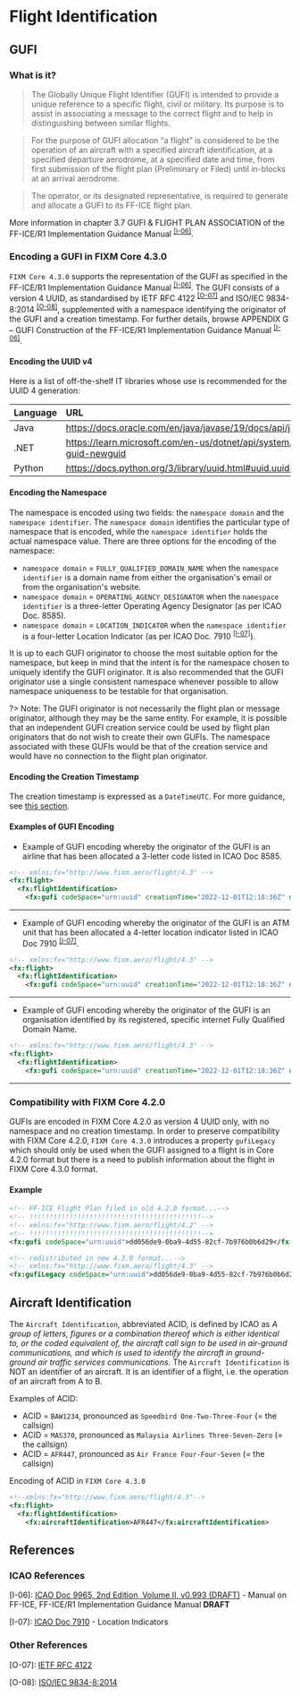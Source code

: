 # Flight Identification

## GUFI

### What is it?

> The Globally Unique Flight Identifier (GUFI) is intended to provide a unique reference to a specific flight, civil or military.
> Its purpose is to assist in associating a message to the correct flight and to help in distinguishing between similar flights.

> For the purpose of GUFI allocation “a flight” is considered to be the operation of an aircraft with a specified aircraft identification, at a specified departure aerodrome, at a specified date and time, from first submission of the flight plan (Preliminary or Filed) until in-blocks at an arrival aerodrome.

> The operator, or its designated representative, is required to generate and allocate a GUFI to its FF-ICE flight plan.

More information in chapter 3.7 GUFI & FLIGHT PLAN ASSOCIATION of the FF-ICE/R1 Implementation Guidance Manual <sup>[[I-06]](#references)</sup>.

### Encoding a GUFI in FIXM Core 4.3.0

`FIXM Core 4.3.0` supports the representation of the GUFI as specified in the FF-ICE/R1 Implementation Guidance Manual <sup>[[I-06]](#references)</sup>. The GUFI consists of a version 4 UUID, as standardised by IETF RFC 4122 <sup>[[O-07]](#references)</sup> and ISO/IEC 9834-8:2014 <sup>[[O-08]](#references)</sup>, supplemented with a namespace identifying the originator of the GUFI and a creation timestamp. For further details, browse APPENDIX G – GUFI Construction of the FF-ICE/R1 Implementation Guidance Manual <sup>[[I-06]](#references)</sup>.

#### Encoding the UUID v4

Here is a list of off-the-shelf IT libraries whose use is recommended for the UUID 4 generation:

|Language|URL|Notes|
|:-|:-|:-|
|Java|https://docs.oracle.com/en/java/javase/19/docs/api/java.base/java/util/UUID.html#randomUUID()||
|.NET|https://learn.microsoft.com/en-us/dotnet/api/system.guid.newguid?view=net-7.0#system-guid-newguid||
|Python|https://docs.python.org/3/library/uuid.html#uuid.uuid4||

#### Encoding the Namespace

The namespace is encoded using two fields: the `namespace domain` and the `namespace identifier`. The `namespace domain` identifies the particular type of namespace that is encoded, while the `namespace identifier` holds the actual namespace value. There are three options for the encoding of the namespace:
- `namespace domain` = `FULLY_QUALIFIED_DOMAIN_NAME` when the `namespace identifier` is a domain name from either the organisation's email or from the organisation's website.
- `namespace domain` = `OPERATING_AGENCY_DESIGNATOR` when the `namespace identifier` is a three-letter Operating Agency Designator (as per ICAO Doc. 8585).
- `namespace domain` = `LOCATION_INDICATOR` when the `namespace identifier` is a four-letter Location Indicator (as per ICAO Doc. 7910 <sup>[[I-07]](#references)</sup>). 

It is up to each GUFI originator to choose the most suitable option for the namespace, but keep in mind that the intent is for the namespace chosen to uniquely identify the GUFI originator. It is also recommended that the GUFI originator use a single consistent namespace whenever possible to allow namespace uniqueness to be testable for that organisation.

?> Note: The GUFI originator is not necessarily the flight plan or message originator, although they may be the same entity. For example, it is possible that an independent GUFI creation service could be used by flight plan originators that do not wish to create their own GUFIs. The namespace associated with these GUFIs would be that of the creation service and would have no connection to the flight plan originator.


#### Encoding the Creation Timestamp

The creation timestamp is expressed as a `DateTimeUTC`. For more guidance, see [this section](general-guidance/date-time-specification.md).


#### Examples of GUFI Encoding

- Example of GUFI encoding whereby the originator of the GUFI is an airline that has been allocated a 3-letter code listed in ICAO Doc 8585.

```xml
<!-- xmlns:fx="http://www.fixm.aero/flight/4.3" -->
<fx:flight>
  <fx:flightIdentification>
    <fx:gufi codeSpace="urn:uuid" creationTime="2022-12-01T12:18:36Z" namespaceDomain="OPERATING_AGENCY_DESIGNATOR" namespaceIdentifier="AIB">dd056de9-0ba9-4d55-82cf-7b976b0b6d29</fx:gufi>
```

---

- Example of GUFI encoding whereby the originator of the GUFI is an ATM unit that has been allocated a 4-letter location indicator listed in ICAO Doc 7910 <sup>[[I-07]](#references)</sup>.

```xml
<!-- xmlns:fx="http://www.fixm.aero/flight/4.3" -->
<fx:flight>
  <fx:flightIdentification>
    <fx:gufi codeSpace="urn:uuid" creationTime="2022-12-01T12:18:36Z" namespaceDomain="LOCATION_INDICATOR" namespaceIdentifier="KZDC">dd056de9-0ba9-4d55-82cf-7b976b0b6d29</fx:gufi>
```

---

- Example of GUFI encoding whereby the originator of the GUFI is an organisation identified by its registered, specific internet Fully Qualified Domain Name.

```xml
<!-- xmlns:fx="http://www.fixm.aero/flight/4.3" -->
<fx:flight>
  <fx:flightIdentification>
    <fx:gufi codeSpace="urn:uuid" creationTime="2022-12-01T12:18:36Z" namespaceDomain="FULLY_QUALIFIED_DOMAIN_NAME" namespaceIdentifier="example.com">dd056de9-0ba9-4d55-82cf-7b976b0b6d29</fx:gufi>
```

---

### Compatibility with FIXM Core 4.2.0

GUFIs are encoded in FIXM Core 4.2.0 as version 4 UUID only, with no namespace and no creation timestamp. In order to preserve compatibility with FIXM Core 4.2.0, `FIXM Core 4.3.0` introduces a property `gufiLegacy` which should only be used when the GUFI assigned to a flight is in Core 4.2.0 format but there is a need to publish information about the flight in FIXM Core 4.3.0 format.

#### Example

```xml
<!-- FF-ICE Flight Plan filed in old 4.2.0 format...-->
<!-- !!!!!!!!!!!!!!!!!!!!!!!!!!!!!!!!!!!!!!!!!!!-->
<!-- xmlns:fx="http://www.fixm.aero/flight/4.2" -->
<!-- !!!!!!!!!!!!!!!!!!!!!!!!!!!!!!!!!!!!!!!!!!!-->
<fx:gufi codeSpace="urn:uuid">dd056de9-0ba9-4d55-82cf-7b976b0b6d29</fx:gufi>
```

```xml
<!-- redistributed in new 4.3.0 format...-->
<!-- xmlns:fx="http://www.fixm.aero/flight/4.3" -->
<fx:gufiLegacy codeSpace="urn:uuid">dd056de9-0ba9-4d55-82cf-7b976b0b6d29</fx:gufiLegacy>
```

## Aircraft Identification

The `Aircraft Identification`, abbreviated ACID, is defined by ICAO as *A group of letters, figures or a combination thereof which is either identical to, or the coded equivalent of, the aircraft call sign to be used in air-ground communications, and which is used to identify the aircraft in ground-ground air traffic services communications.* 
The `Aircraft Identification` is NOT an identifier of an aircraft. It is an identifier of a flight, i.e. the operation of an aircraft from A to B.

Examples of ACID: 
- ACID = `BAW1234`, pronounced as `Speedbird One-Two-Three-Four` (= the callsign)
- ACID = `MAS370`, pronounced as `Malaysia Airlines Three-Seven-Zero` (= the callsign)
- ACID = `AFR447`, pronounced as `Air France Four-Four-Seven` (= the callsign)

Encoding of ACID in `FIXM Core 4.3.0`

```xml
<!--xmlns:fx="http://www.fixm.aero/flight/4.3"-->	
<fx:flight>
  <fx:flightIdentification>
    <fx:aircraftIdentification>AFR447</fx:aircraftIdentification>
```

## References

### ICAO References

[I-06]: [ICAO Doc 9965, 2nd Edition, Volume II, v0.993 (DRAFT)](https://portal.icao.int/atmrpp/ATMRPP5%20Montreal%2059%20June%202023/1_Working%20papers/ATMRPP5_WP1000_Appendix%20C%20Doc%209965%20Vol%20II%20Implementation%20Guidance%20d0.993_markup.pdf) - Manual on FF-ICE, FF-ICE/R1 Implementation Guidance Manual **DRAFT** 

[I-07]: [ICAO Doc 7910](https://www.icao.int/safety/OPS/OPS-Tools/Pages/location-indicator.aspx) - Location Indicators

### Other References

[O-07]: [IETF RFC 4122](https://datatracker.ietf.org/doc/html/rfc4122)

[O-08]: [ISO/IEC 9834-8:2014](https://www.iso.org/obp/ui#iso:std:iso-iec:9834:-8:ed-3:v1:en)
